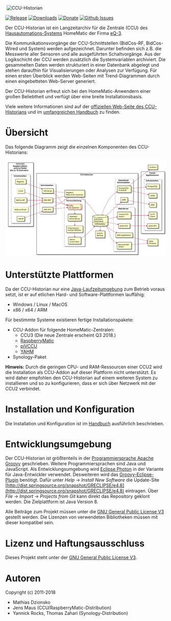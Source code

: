 &nbsp;![CCU-Historian](https://github.com/mdzio/ccu-historian/raw/master/doc/ccu-historian-logo.png)

[![Release](https://img.shields.io/github/release/mdzio/ccu-historian.svg)](https://github.com/mdzio/ccu-historian/releases/latest)
[![Downloads](https://img.shields.io/github/downloads/mdzio/ccu-historian/latest/total.svg)](https://github.com/mdzio/ccu-historian/releases/latest)
[![Donate](https://img.shields.io/badge/Donate-PayPal-green.svg)](https://www.paypal.com/cgi-bin/webscr?cmd=_s-xclick&hosted_button_id=SF4BR9ZE2JUBS)
[![Github Issues](http://githubbadges.herokuapp.com/mdzio/ccu-historian/issues.svg)](https://github.com/mdzio/ccu-historian/issues)

Der CCU-Historian ist ein Langzeitarchiv für die Zentrale (CCU) des [Hausautomations-Systems](http://de.wikipedia.org/wiki/Hausautomation) HomeMatic der Firma [eQ-3](http://www.eq-3.de/).

Die Kommunikationsvorgänge der CCU-Schnittstellen (BidCos-RF, BidCos-Wired und System) werden aufgezeichnet. Darunter befinden sich z.B. die Messwerte aller Sensoren und alle ausgeführten Schaltvorgänge. Aus der Logikschicht der CCU werden zusätzlich die Systemvariablen archiviert. Die gesammelten Daten werden strukturiert in einer Datenbank abgelegt und stehen daraufhin für Visualisierungen oder Analysen zur Verfügung. Für einen ersten Überblick werden Web-Seiten mit Trend-Diagrammen durch einen eingebetteten Web-Server generiert.

Der CCU-Historian erfreut sich bei den HomeMatic-Anwendern einer großen Beliebtheit und verfügt über eine breite Installationsbasis.

Viele weitere Informationen sind auf der [offiziellen Web-Seite des CCU-Historians](http://www.ccu-historian.de/) und im [umfangreichen Handbuch](doc/CCU-Historian_Kurzanleitung.pdf) zu finden.

# Übersicht

Das folgende Diagramm zeigt die einzelnen Komponenten des CCU-Historians:

![CCU-Historian Übersicht](doc/ccu-historian-overview.svg)

# Unterstützte Plattformen

Da der CCU-Historian nur eine [Java-Laufzeitumgebung](https://java.com/) zum Betrieb voraus setzt, ist er auf etlichen Hard- und Software-Plattformen lauffähig: 

* Windows / Linux / MacOS 
* x86 / x64 / ARM

Für bestimmte Systeme existieren fertige Installationspakete:

* CCU-Addon für folgende HomeMatic-Zentralen:
  * CCU3 (Die neue Zentrale erscheint Q3 2018.)
  * [RaspberryMatic](https://github.com/jens-maus/RaspberryMatic)
  * [piVCCU](https://github.com/alexreinert/piVCCU)
  * [YAHM](https://github.com/leonsio/YAHM)
* Synology-Paket

**Hinweis:** Durch die geringen CPU- und RAM-Ressourcen einer CCU2 wird die Installation als CCU-Addon auf dieser Plattform nicht unterstützt. Es wird daher empfohlen den CCU-Historian auf einem weiteren System zu installieren und so zu konfigurieren, dass er sich über Netzwerk mit der CCU2 verbindet.

# Installation und Konfiguration

Die Installation und Konfiguration ist im [Handbuch](doc/CCU-Historian_Kurzanleitung.pdf) ausführlich beschrieben. 

# Entwicklungsumgebung

Der CCU-Historian ist größtenteils in der [Programmiersprache Apache Groovy](http://groovy-lang.org) geschrieben. Weitere Programmiersprachen sind Java und JavaScript. Als Entwicklungsumgebung wird [Eclipse Photon](http://www.eclipse.org) in der Variante für Java-Entwickler verwendet. Desweiteren wird das [Groovy-Eclipse-Plugin](https://github.com/groovy/groovy-eclipse/wiki) benötigt. Dafür unter *Help* → *Install New Software* die Update-Site [http://dist.springsource.org/snapshot/GRECLIPSE/e4.8](http://dist.springsource.org/snapshot/GRECLIPSE/e4.8) eintragen. Über *File* → *Import* → *Projects from Git* kann direkt das Repository geklont werden. Die Zielplattform ist Java Version 8.

Alle Beiträge zum Projekt müssen unter die [GNU General Public License V3](LICENSE.txt) gestellt werden. Die Lizenzen von verwendeten Bibliotheken müssen mit dieser kompatibel sein.

# Lizenz und Haftungsausschluss

Dieses Projekt steht unter der [GNU General Public License V3](LICENSE.txt).

# Autoren

Copyright (c) 2011-2018

* Mathias Dzionsko
* Jens Maus (CCU/RaspberryMatic-Distribution)
* Yannick Rocks, Thomas Zahari (Synology-Distribution)

